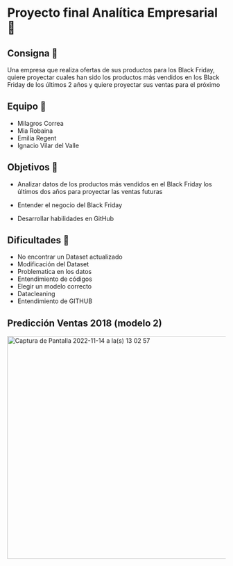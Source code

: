 #  Proyecto final Analítica Empresarial  :round_pushpin:

## Consigna :speech_balloon:

Una empresa que realiza ofertas de sus productos para los Black Friday, quiere proyectar cuales han sido los productos más vendidos en los Black Friday de los últimos 2 años y quiere proyectar sus ventas para el próximo

## Equipo :busts_in_silhouette:

* Milagros Correa
* Mia Robaina
* Emilia Regent 
* Ignacio Vilar del Valle

## Objetivos :raised_hands:

* Analizar datos de los productos más vendidos en el Black Friday los últimos dos años para proyectar las ventas futuras

* Entender el negocio del Black Friday

* Desarrollar habilidades en GitHub

## Dificultades :grimacing:
* No encontrar un Dataset actualizado
* Modificación del Dataset
* Problematica en los datos
* Entendimiento de códigos 
* Elegir un modelo correcto
* Datacleaning
* Entendimiento de GITHUB

## Predicción Ventas 2018 (modelo 2)


 <img width="513" alt="Captura de Pantalla 2022-11-14 a la(s) 13 02 57" src="https://user-images.githubusercontent.com/115651215/201708520-26452ea4-6f65-4791-a356-9cee31675b92.png">
